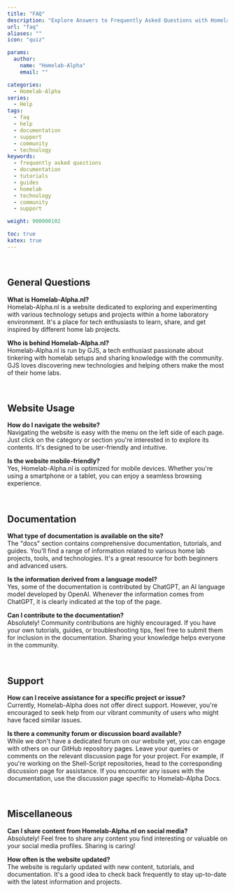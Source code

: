 ```yaml
---
title: "FAQ"
description: "Explore Answers to Frequently Asked Questions with Homelab-Alpha"
url: "faq"
aliases: ""
icon: "quiz"

params:
  author:
    name: "Homelab-Alpha"
    email: ""

categories:
  - Homelab-Alpha
series:
  - Help
tags:
  - faq
  - help
  - documentation
  - support
  - community
  - technology
keywords:
  - frequently asked questions
  - documentation
  - tutorials
  - guides
  - homelab
  - technology
  - community
  - support

weight: 900000102

toc: true
katex: true
---
```


<br />

## General Questions

**What is Homelab-Alpha.nl?**\
Homelab-Alpha.nl is a website dedicated to exploring and experimenting with various
technology setups and projects within a home laboratory environment. It's a place
for tech enthusiasts to learn, share, and get inspired by different home lab projects.

**Who is behind Homelab-Alpha.nl?**\
Homelab-Alpha.nl is run by GJS, a tech enthusiast passionate about tinkering with
homelab setups and sharing knowledge with the community. GJS loves discovering new
technologies and helping others make the most of their home labs.

<br />

## Website Usage

**How do I navigate the website?**\
Navigating the website is easy with the menu on the left side of each page. Just
click on the category or section you're interested in to explore its contents. It's
designed to be user-friendly and intuitive.

**Is the website mobile-friendly?**\
Yes, Homelab-Alpha.nl is optimized for mobile devices. Whether you're using a smartphone
or a tablet, you can enjoy a seamless browsing experience.

<br />

## Documentation

**What type of documentation is available on the site?**\
The "docs" section contains comprehensive documentation, tutorials, and guides. You'll
find a range of information related to various home lab projects, tools, and technologies.
It's a great resource for both beginners and advanced users.

**Is the information derived from a language model?**\
Yes, some of the documentation is contributed by ChatGPT, an AI language model developed
by OpenAI. Whenever the information comes from ChatGPT, it is clearly indicated at
the top of the page.

**Can I contribute to the documentation?**\
Absolutely! Community contributions are highly encouraged. If you have your own tutorials,
guides, or troubleshooting tips, feel free to submit them for inclusion in the documentation.
Sharing your knowledge helps everyone in the community.

<br />

## Support

**How can I receive assistance for a specific project or issue?**\
Currently, Homelab-Alpha does not offer direct support. However, you're encouraged
to seek help from our vibrant community of users who might have faced similar issues.

**Is there a community forum or discussion board available?**\
While we don't have a dedicated forum on our website yet, you can engage with others
on our GitHub repository pages. Leave your queries or comments on the relevant discussion
page for your project. For example, if you're working on the Shell-Script repositories,
head to the corresponding discussion page for assistance. If you encounter any issues
with the documentation, use the discussion page specific to Homelab-Alpha Docs.

<br />

## Miscellaneous

**Can I share content from Homelab-Alpha.nl on social media?**\
Absolutely! Feel free to share any content you find interesting or valuable on your
social media profiles. Sharing is caring!

**How often is the website updated?**\
The website is regularly updated with new content, tutorials, and documentation.
It's a good idea to check back frequently to stay up-to-date with the latest information
and projects.
